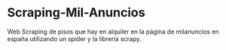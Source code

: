 # Scraping-Mil-Anuncios
Web Scraping de pisos que hay en alquiler en la página de milanuncios en españa utilizando un spider y la librería scrapy.

